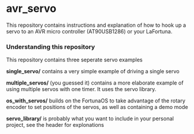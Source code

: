 # avr_servo
This repository contains instructions and explanation of how to hook up a servo to an AVR micro controller (AT90USB1286) or your LaFortuna.

### Understanding this repository

This repository contains three seperate servo examples

**single_servo/** contains a very simple example of driving a single servo

**multiple_servos/** (you guessed it) contains a more elaborate example of using multiple servos with one timer. It uses the servo library.

**os_with_servos/** builds on the FortunaOS to take advantage of the rotary encoder to set positions of the servos, as well as containing a demo mode

**servo_library/** is probably what you want to include in your personal project, see the header for explonations
